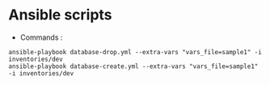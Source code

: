 # Ansible scripts

* Commands :
```
ansible-playbook database-drop.yml --extra-vars "vars_file=sample1" -i inventories/dev
ansible-playbook database-create.yml --extra-vars "vars_file=sample1" -i inventories/dev
```
